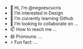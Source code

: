 - 👋 Hi, I’m @negoescucris
- 👀 I’m interested in Design
- 🌱 I’m currently learning Github
- 💞️ I’m looking to collaborate on ...
- 📫 How to reach me ...
- 😄 Pronouns: ...
- ⚡ Fun fact: ...

<!---
negoescucris/negoescucris is a ✨ special ✨ repository because its `README.md` (this file) appears on your GitHub profile.
You can click the Preview link to take a look at your changes.
--->
